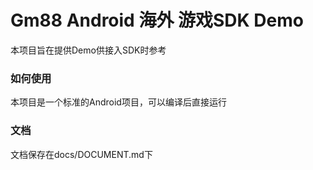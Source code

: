 # Gm88 Android 海外 游戏SDK Demo

本项目旨在提供Demo供接入SDK时参考

### 如何使用

本项目是一个标准的Android项目，可以编译后直接运行

### 文档

文档保存在docs/DOCUMENT.md下


